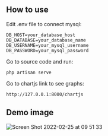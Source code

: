 ## How to use

Edit .env file to connect mysql:
```
DB_HOST=your_database_host
DB_DATABASE=your_database_name
DB_USERNAME=your_mysql_username
DB_PASSWORD=your_mysql_password
```
Go to source code and run:
```
php artisan serve
```
Go to chartjs link to see graphs:
```
http://127.0.0.1:8000/chartjs
```
## Demo image

![Screen Shot 2022-02-25 at 09 51 33](https://user-images.githubusercontent.com/10114141/155645774-2b7f4b27-420b-43cf-ae74-fbeed4e8cc9d.png)
